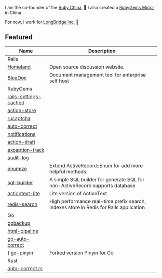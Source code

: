 I am the co-founder of the [Ruby China](https://ruby-china.org), 💎 I also created a [RubyGems Mirror](https://gems.ruby-china.com) in China. 

For now, I work for [LongBridge Inc.](https://longbridge.global) 🌉 

## Featured 

| Name |  Description |
| ---  | -------- |
| Rails ||
| [Homeland](https://github.com/ruby-china/homeland) | Open source discussion website. |
| [BlueDoc](https://github.com/thebluedoc/bluedoc) | Document management tool for enterprise self host |
| RubyGems | |
| [rails-settings-cached](https://github.com/huacnlee/rails-settings-cached) | |
| [action-store](https://github.com/rails-engine/action-store) | |
| [rucaptcha](https://github.com/huacnlee/rucaptcha) | |
| [auto-correct](https://github.com/huacnlee/auto-correct) | |
| [notifications](https://github.com/rails-engine/notifications) | |
| [action-draft](https://github.com/rails-engine/action-draft) | |
| [exception-track](https://github.com/rails-engine/exception-track) | |
| [audit-log](https://github.com/rails-engine/audit-log) | |
| [enumize](https://github.com/huacnlee/enumize) | Extend ActiveRecord::Enum for add more helpful methods. |
| [sql-builder](https://github.com/huacnlee/sql-builder) | A simple SQL builder for generate SQL for non-ActiveRecord supports database |
| [actiontext-lite](https://github.com/huacnlee/actiontext-lite) | Lite version of ActionText |
| [redis-search](https://github.com/huacnlee/redis-search) | High performance real-time prefix search, indexes store in Redis for Rails application |
| Go | |
| [gobackup](https://github.com/huacnlee/gobackup) | |
| [html-pipeline](https://github.com/huacnlee/html-pipeline) | |
| [go-auto-correct](https://github.com/huacnlee/go-auto-correct) | |
[ [go-pinyin](https://github.com/huacnlee/go-pinyin) | Forked version Pinyin for Go |
| Rust ||
| [auto-correct.rs](https://github.com/huacnlee/auto-correct.rs) | |
